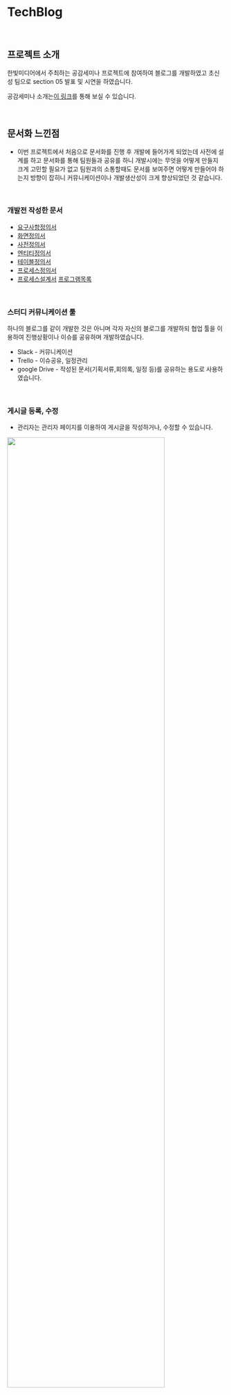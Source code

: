 # TechBlog

<br>

## 프로젝트 소개

한빛미디어에서 주최하는 공감세미나 프로젝트에 참여하여 블로그를 개발하였고 초신성 팀으로 section 05 발표 및 시연을 하였습니다.

공감세미나 소개는[이 링크](http://0gam.me/2019/06/05/%EA%B3%B5%EA%B0%90%EC%84%B8%EB%AF%B8%EB%82%98-%EC%A3%BC%EB%8B%88%EC%96%B4-%ED%95%98%EA%B3%A0%ED%94%88-%EA%B0%9C%EB%B0%9C%EC%9D%80-%EC%95%88-%EC%8B%9C%ED%82%A4%EA%B3%A0-%EC%84%A4%EA%B3%84%EB%9D%BC/)를 통해 보실 수 있습니다.

<br>

## 문서화 느낀점
+ 이번 프로젝트에서 처음으로 문서화를 진행 후 개발에 들어가게 되었는데
사전에 설계를 하고 문서화를 통해 팀원들과 공유를 하니 개발시에는 무엇을 어떻게 만들지
크게 고민할 필요가 없고 팀원과의 소통할때도 문서를 보여주면 어떻게 만들어야 하는지 방향이 잡히니
커뮤니케이션이나 개발생산성이 크게 향상되었던 것 같습니다.

<br>

### 개발전 작성한 문서
+ [요구사항정의서](https://github.com/dlrltjq1004/resume/blob/master/document/1_%EC%9A%94%EA%B5%AC%EC%82%AC%ED%95%AD%EC%A0%95%EC%9D%98%EC%84%9C.md)
+ [화면정의서](https://github.com/dlrltjq1004/resume/blob/master/document/2_%ED%99%94%EB%A9%B4%EC%A0%95%EC%9D%98%EC%84%9C.md)
+ [사전정의서](https://github.com/dlrltjq1004/resume/blob/master/document/3_%EC%82%AC%EC%A0%84%EC%A0%95%EC%9D%98%EC%84%9C.md)
+ [엔티티정의서](https://github.com/dlrltjq1004/resume/blob/master/document/4_%EC%97%94%ED%8B%B0%ED%8B%B0%EC%A0%95%EC%9D%98%EC%84%9C.md)
+ [테이블정의서](https://github.com/dlrltjq1004/resume/blob/master/document/5_%ED%85%8C%EC%9D%B4%EB%B8%94%EC%A0%95%EC%9D%98%EC%84%9C.md)
+ [프로세스정의서](https://github.com/dlrltjq1004/resume/blob/master/document/6_%ED%94%84%EB%A1%9C%EC%84%B8%EC%8A%A4%EC%A0%95%EC%9D%98%EC%84%9C.md)
+ [프로세스설계서](https://github.com/dlrltjq1004/resume/blob/master/document/7_%ED%94%84%EB%A1%9C%EC%84%B8%EC%8A%A4%EC%84%A4%EA%B3%84%EC%84%9C.md)
[프로그램목록](https://github.com/dlrltjq1004/resume/blob/master/document/8_%ED%94%84%EB%A1%9C%EA%B7%B8%EB%9E%A8%EB%AA%A9%EB%A1%9D.md)

<br>

### 스터디 커뮤니케이션 툴
하나의 블로그를 같이 개발한 것은 아니며 각자 자신의 블로그를 개발하되 협업 툴을 이용하여 진행상황이나 이슈를 공유하며 개발하였습니다.

+ Slack         -  커뮤니케이션
+ Trello        -  이슈공유, 일정관리 
+ google Drive  -  작성된 문서(기획서류,회의록, 일정 등)를 공유하는 용도로 사용하였습니다.

<br>

### 게시글 등록, 수정
+ 관리자는 관리자 페이지를 이용하여 게시글을 작성하거나, 수정할 수 있습니다.
<img src="https://github.com/dlrltjq1004/resume/blob/master/images/기술블로그_시연-02글등록수정.gif" width="85%" height="75%">

<br>

### 게시글 정렬, 검색
+ 게시글을 (최근,오래된, 카테고리)순으로 정렬할 수 있습니다.
+ 원하는 키워드를 통해 검색할 수 있습니다.
<img src="https://github.com/dlrltjq1004/resume/blob/master/images/기술블로그_시연-03정렬검색.gif" width="85%" height="75%">

<br>

### 게시글 삭제, 선택삭제, 전체삭제
+ 게시글의 삭제 버튼을 통해 글을 삭제 하거나 원하는 글만 체크하여 삭제할 수 있습니다.
<img src="https://github.com/dlrltjq1004/resume/blob/master/images/기술블로그_시연-04글삭제.gif" width="85%" height="75%">

<br>

### 댓글 작성
+ 댓글 기능 내에서 로그인한 사용자는 댓글을 작성할 수 있습니다.
+ 댓글기능은 Disqus댓글 서비스를 이용하였습니다.
<img src="https://github.com/dlrltjq1004/resume/blob/master/images/기술블로그_시연-01글읽기_댓글.gif" width="85%" height="75%">

